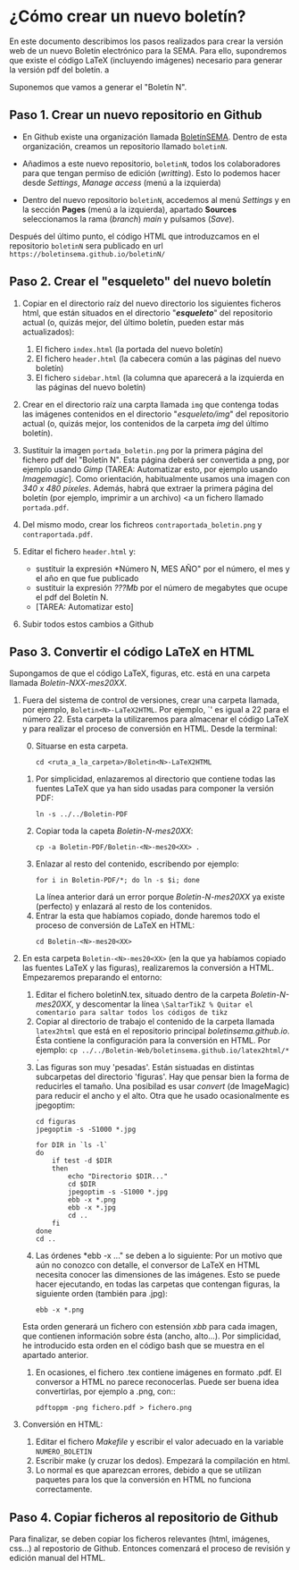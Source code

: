 # ¿Cómo crear un nuevo boletín?

En este documento describimos los pasos realizados para crear la
versión web de un nuevo Boletín electrónico para la SEMA. Para ello,
supondremos que existe el código LaTeX (incluyendo imágenes) necesario
para generar la versión pdf del boletín. a

Suponemos que vamos a generar el "Boletín N".

## Paso 1. Crear un nuevo repositorio en Github

- En Github existe una organización llamada
[BoletínSEMA](https://github.com/BoletinSEMA). Dentro de esta
organización, creamos un repositorio llamado `boletinN`.

- Añadimos a este nuevo repositorio, `boletinN`, todos los colaboradores para que tengan permiso de edición (*writting*). Esto lo podemos hacer desde *Settings*, *Manage access* (menú a la izquierda)

- Dentro del nuevo repositorio `boletinN`, accedemos al menú *Settings* y en la sección
**Pages** (menú a la izquierda), apartado **Sources** seleccionamos la rama (*branch*) *main* y pulsamos (*Save*).

Después del último punto, el código HTML que introduzcamos en el repositorio
`boletinN` sera publicado en url `https://boletinsema.github.io/boletinN/`

## Paso 2. Crear el "esqueleto" del nuevo boletín

1. Copiar en el directorio raíz del nuevo directorio los siguientes ficheros html, que
están situados en el directorio "***esqueleto***" del repositorio actual (o, quizás mejor,
   del último boletín, pueden estar más actualizados):

	1. El fichero `index.html` (la portada del nuevo boletín)
	2. El fichero `header.html` (la cabecera común a las páginas del nuevo boletín)
	3. El fichero `sidebar.html` (la columna que aparecerá a la izquierda en las páginas del nuevo boletín)

2. Crear en el directorio raíz una carpta llamada `img` que contenga
   todas las imágenes contenidos en el directorio "*esqueleto/img*"
   del repositorio actual (o, quizás mejor, los contenidos de la
   carpeta *img* del último boletín).

3. Sustituir la imagen `portada_boletin.png` por la primera página del
   fichero pdf del "Boletín N". Esta página deberá ser convertida a
   png, por ejemplo usando *Gimp* (TAREA: Automatizar esto, por
   ejemplo usando *Imagemagic*]. Como orientación, habitualmente usamos una imagen 
   con _340 x 480 píxeles_. Además, habrá que extraer la primera página del boletín
   (por ejemplo, imprimir a un archivo) <a un fichero llamado `portada.pdf`.
   
3. Del mismo modo, crear los fichreos `contraportada_boletin.png` y `contraportada.pdf`.

4. Editar el fichero `header.html` y:
   * sustituir la expresión *Número N, MES AÑO" por el número, el mes
     y el año en que fue publicado
   * sustituir la expresión *???Mb* por el número de megabytes que
     ocupe el pdf del Boletín N.
   * [TAREA: Automatizar esto]

5. Subir todos estos cambios a Github


## Paso 3. Convertir el código LaTeX en HTML

Supongamos de que el código LaTeX, figuras, etc. está en una carpeta
llamada *Boletin-NXX-mes20XX*.

1. Fuera del sistema de control de versiones, crear una carpeta llamada,
por ejemplo, `Boletin<N>-LaTeX2HTML`. Por ejemplo, `<N>' es igual a 22
para el número 22. Esta carpeta la utilizaremos para almacenar el código LaTeX y
para realizar el proceso de conversión en HTML. Desde la terminal:

	0. Situarse en esta carpeta.
		```
		cd <ruta_a_la_carpeta>/Boletin<N>-LaTeX2HTML
		```
	1. Por simplicidad, enlazaremos al directorio que contiene todas las
		fuentes LaTeX que ya han sido usadas para componer la versión PDF:
		```
		ln -s ../../Boletin-PDF
		```
	2. Copiar toda la capeta *Boletin-N-mes20XX*:
	   ```
	   cp -a Boletin-PDF/Boletin-<N>-mes20<XX> .
	   ```
	3. Enlazar al resto del contenido, escribendo por ejemplo:
	   ```
	   for i in Boletin-PDF/*; do ln -s $i; done
	   ```
	   La línea anterior dará un error porque *Boletin-N-mes20XX* ya
       existe (perfecto) y enlazará al resto de los contenidos.
	4. Entrar la esta que habíamos copiado, donde haremos todo el proceso
		de conversión de LaTeX en HTML:
		```
		cd Boletin-<N>-mes20<XX>
		```


2. En esta carpeta `Boletin-<N>-mes20<XX>` (en la que ya habíamos copiado las fuentes LaTeX y las figuras), realizaremos la conversión a HTML.  Empezaremos preparando el entorno:

	 1. Editar el fichero boletinN.tex, situado dentro de la carpeta *Boletin-N-mes20XX*, y descomentar la línea
	   ```
	   \SaltarTikZ % Quitar el comentario para saltar todos los códigos de tikz
	   ```
	 1. Copiar al directorio de trabajo el contenido de la carpeta llamada `latex2html`
		que está en el repositorio principal *boletinsema.github.io*.
		Ésta contiene la configuración para la conversión en HTML.
		Por ejemplo:
	   ```
	   cp ../../Boletin-Web/boletinsema.github.io/latex2html/* .
	   ```
	 1. Las figuras son muy 'pesadas'. Están sistuadas en distintas subcarpetas
		 del directorio 'figuras'. Hay que pensar bien la forma
		 de reducirles el tamaño. Una posibilad es usar *convert* (de
		 ImageMagic) para reducir el ancho y el alto. Otra que he usado
		 ocasionalmente es jpegoptim:
		```
		cd figuras
		jpegoptim -s -S1000 *.jpg

		for DIR in `ls -l`
		do
			if test -d $DIR
			then
				echo "Directorio $DIR..."
				cd $DIR
				jpegoptim -s -S1000 *.jpg
				ebb -x *.png
				ebb -x *.jpg
				cd ..
			fi
		done
		cd ..
		```
	1. Las órdenes *ebb -x ..." se deben a lo siguiente: Por un motivo
	que aún no conozco con detalle, el conversor de LaTeX en HTML
	necesita conocer las dimensiones de las imágenes. Esto se puede
	hacer ejecutando, en todas las carpetas que contengan figuras, la
	siguiente orden (también para .jpg):
		```
		ebb -x *.png
		```
	Esta orden generará un fichero con estensión *xbb* para cada
	imagen, que contienen información sobre ésta (ancho, alto...). Por simplicidad,
	he introducido esta orden en el código bash que se muestra en el apartado anterior.

    1. En ocasiones, el fichero .tex contiene imágenes en formato .pdf. El conversor a HTML no parece reconocerlas. Puede ser buena idea convertirlas, por ejemplo a .png, con::
		```
		pdftoppm -png fichero.pdf > fichero.png
		```
3. Conversión en HTML:
   1. Editar el fichero *Makefile* y escribir el valor adecuado en la
       variable `NUMERO_BOLETIN`
   2. Escribir make (y cruzar los dedos). Empezará la compilación en html.
   3. Lo normal es que aparezcan errores, debido a que se utilizan paquetes para los que
	  la conversión en HTML no funciona correctamente.

## Paso 4. Copiar ficheros al repositorio de Github

Para finalizar, se deben copiar los ficheros relevantes (html, imágenes, css...) al repostorio de Github. Entonces comenzará el proceso de revisión y edición manual del HTML.
